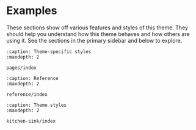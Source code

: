 # Examples

These sections show off various features and styles of this theme. They should help you understand how this theme behaves and how others are using it. See the sections in the primary sidebar and below to explore.

```{toctree}
:caption: Theme-specific styles
:maxdepth: 2

pages/index
```

```{toctree}
:caption: Reference
:maxdepth: 2

reference/index
```

```{toctree}
:caption: Theme styles
:maxdepth: 2

kitchen-sink/index
```
